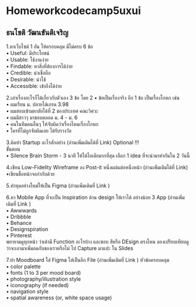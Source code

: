 # **Homeworkcodecamp5uxui**

## ธนโชติ วัฒนขันติเจริญ

1.หาเว็บไซต์ 1 อัน ให้ครอบคลุม มีไม่ครบ 6 ข้อ   
• Useful: มีประโยชน์  
• Usable: ใช้งานง่าย  
• Findable: หาสิ่งที่ต้องการได้ง่าย  
• Credible: น่าเชื่อถือ  
• Desirable: น่าใช้  
• Accessible: เข้าถึงได้ง่าย  

2.เล่าเรื่องอะไรก็ได้เกี่ยวกับตัวเอง 3 ข้อ โดย 2 • ข้อเป็นเรื่องจริง อีก 1 ข้อ เป็นเรื่องโกหก เช่น  
• ผมเรียน ม. ปลายได้เกรด 3.98   
• ผมสอบเข้ามหาลัยได้ที่ 2 ของประเทศ คณะวิศวะ  
• ผมมีสาวๆ มาชอบตลอด ม. 4 - ม. 6  
• คนในทีมคนอื่นๆ ให้จับผิดว่าเรื่องไหนเรื่องโกหก  
• ใครที่ไม่ถูกจับผิดเลย ได้รับรางวัล  

3.คิดทำ Startup อะไรสักอย่าง (อ่านเพิ่มเติมได้ที่ Link) Optional !!!  
ขั้นตอน   
• Silence Brain Storm - 3 นาที ให้ได้ไอเดียมากที่สุด
เลือก 1 idea ที่จะนำมาทำกันใน 2 วันนี้ 

4.เขียน Low-Fidelity Wireframe ลง Post-it หนึ่งแผ่นต่อหนึ่งหน้า (อ่านเพิ่มเติมได้ที่ Link)  
•เขียนชื่อหน้าจอกำกับด้วย

5.ทำทุดอย่างใหม่ให้เป็น Figma (อ่านเพิ่มเติมที่ Link )

6.หา Mobile App ที่จะเป็น Inspiration ด้าน design ให้เราได้ อย่างน้อย 3 App (อ่านเพิ่มเติมที่ Link )  
• Awwwards  
• Dribbble  
• Behance  
• Designspiration  
• Pinterest  
พยายามดูทุกหน้า ว่าเค้ามี Function อะไรบ้าง และชอบ สีหรือ DEsign ตรงไหน
ลองเปรียบเทียบดูว่าจะเอามาเพิ่มลดกับของเราหรือไม่
ไป Capture มาแปะ ใน Slides


7.ทำ Moodboard ใส่ Figma ใส่เป็นอีก File (อ่านเพิ่มเติมที่ Link )
หัวข้อครอบคลุม  
• color palette  
• fonts (1 to 3 per mood board)  
• photography/illustration style  
• iconography (if needed)  
• navigation style  
• spatial awareness (or, white space usage)  


